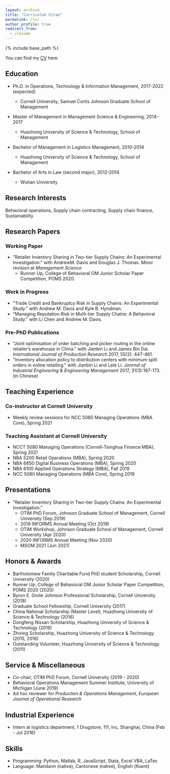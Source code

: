 ```yaml
---
layout: archive
title: "Curriculum Vitae"
permalink: /cv/
author_profile: true
redirect_from:
  - /resume
---
```


{% include base_path %}

You can find my [CV](https://rihuanhuang.github.io/files/CV_rihuanhuang.pdf) here. 

## Education
* Ph.D. in Operations, Technology & Information Management, 2017-2022 (expected)
    * Cornell University, Samuel Curtis Johnson Graduate School of Management

* Master of Management in Management Science & Engineering, 2014-2017
    * Huazhong University of Science & Technology, School of Management

* Bachelor of Management in Logistics Management, 2010-2014
    * Huazhong University of Science & Technology, School of Management
* Bachelor of Arts in Law (second major), 2012-2014
    * Wuhan University

## Research Interests
Behavioral operations, Supply chain contracting, Supply chain finance, Sustainability

## Research Papers
### Working Paper
* "Retailer Inventory Sharing in Two-tier Supply Chains:  An Experimental Investigation." with AndrewM. Davis and Douglas J. Thomas. Minor revision at *Management Science*
    * Runner Up, College of Behavioral OM Junior Scholar Paper Competition, POMS 2020.

### Work in Progress
* "Trade Credit and Bankruptcy Risk in Supply Chains: An Experimental Study." with Andrew M. Davis and Kyle B. Hyndman.
* "Managing Reputation Risk in Multi-tier Supply Chains: A Behavioral Study." with Li Chen and Andrew M. Davis.

### Pre-PhD Publications
* "Joint optimisation of order batching and picker routing in the online retailer’s warehouse in China." with Jianbin Li and James Bin Dai. *International Journal of Production Research* 2017, 55(2):  447-461.
* "Inventory allocation policy to distribution centers with minimum split orders in online retailing." with Jianbin Li and Lele Li. *Jonrnal of Industrial Engineering & Engineering Management* 2017, 31(3):167-173. (in Chinese)

## Teaching Experience
### Co-instructor at Cornell University
* Weekly review sessions for NCC 5080 Managing Operations (MBA Core), Spring 2021

### Teaching Assistant at Cornell University
* NCCT 5080 Managing Operations (Cornell-Tsinghua Finance MBA), Spring 2021
* NBA 5200 Retail Operations (MBA), Spring 2020
* NBA 6850 Digital Business Operations (MBA), Spring 2020
* NBA 6100 Applied Operations Strategy (MBA), Fall 2019
* NCC 5080 Managing Operations (MBA Core), Spring 2019

## Presentations
* "Retailer Inventory Sharing in Two-tier Supply Chains: An Experimental Investigation."
    * OTIM PhD Forum, Johnson Graduate School of Management, Cornell University (Sep 2019)
    * 2019 INFORMS Annual Meeting (Oct 2019)
    * OTIM Workshop, Johnson Graduate School of Management, Cornell University (Apr 2020)
    * 2020 INFORMS Annual Meeting (Nov 2020)
    * MSOM 2021 (Jun 2021)

## Honors & Awards
* Bartholomew Family Charitable Fund PhD student Scholarship, Cornell University (2020)
* Runner Up, College of Behavioral OM Junior Scholar Paper Competition, POMS 2020 (2020)
* Byron E. Grote Johnson Professional Scholarship, Cornell University (2019)
* Graduate School Fellowship, Cornell University (2017)
* China National Scholarship (Master Level), Huazhong University of Science & Technology (2016)
* Dongfeng Nissan Scholarship, Huazhong University of Science & Technology (2016)
* Zhixing Scholarship, Huazhong University of Science & Technology (2015, 2016)
* Outstanding Volunteer, Huazhong University of Science & Technology (2011)

## Service & Miscellaneous
* Co-chair, OTIM PhD Forum, Cornell University (2019 - 2020)
* Behavioral Operations Management Summer Institute, University of Michigan (June 2019)
* Ad hoc reviewer for *Production & Operations Management*, *European Journal of Operational Research*

## Industrial Experience
* Intern at logistics department, 1 Drugstore, 111, Inc, Shanghai, China (Feb - Jul 2016)

## Skills
* Programming: Python, Matlab, R, JavaScript, Stata, Excel VBA, LaTex
* Language: Mandarin (native), Cantonese (native), English (fluent)
